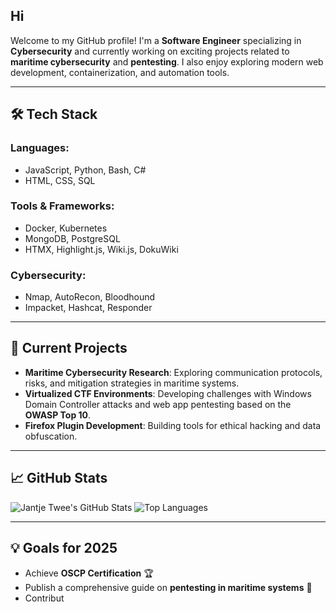 ## Hi

Welcome to my GitHub profile! I'm a **Software Engineer** specializing in **Cybersecurity** and currently working on exciting projects related to **maritime cybersecurity** and **pentesting**. I also enjoy exploring modern web development, containerization, and automation tools.

---

## 🛠️ **Tech Stack**

### Languages:
- JavaScript, Python, Bash, C#
- HTML, CSS, SQL

### Tools & Frameworks:
- Docker, Kubernetes
- MongoDB, PostgreSQL
- HTMX, Highlight.js, Wiki.js, DokuWiki

### Cybersecurity:
- Nmap, AutoRecon, Bloodhound
- Impacket, Hashcat, Responder

---

## 🚀 **Current Projects**
- **Maritime Cybersecurity Research**: Exploring communication protocols, risks, and mitigation strategies in maritime systems.
- **Virtualized CTF Environments**: Developing challenges with Windows Domain Controller attacks and web app pentesting based on the **OWASP Top 10**.
- **Firefox Plugin Development**: Building tools for ethical hacking and data obfuscation.

---

## 📈 **GitHub Stats**
![Jantje Twee's GitHub Stats](https://github-readme-stats.vercel.app/api?username=your-username&show_icons=true&theme=tokyonight)
![Top Languages](https://github-readme-stats.vercel.app/api/top-langs/?username=your-username&layout=compact&theme=tokyonight)

---

## 💡 **Goals for 2025**
- Achieve **OSCP Certification** 🏆
- Publish a comprehensive guide on **pentesting in maritime systems** 📖
- Contribut
